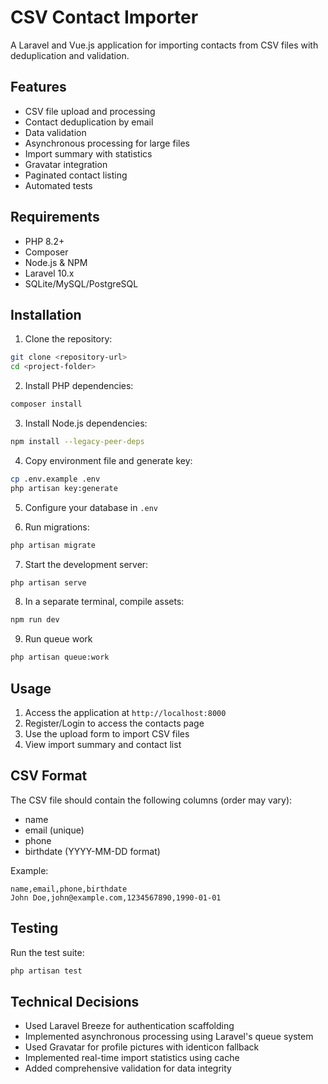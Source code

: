 # CSV Contact Importer

A Laravel and Vue.js application for importing contacts from CSV files with deduplication and validation.

## Features

- CSV file upload and processing
- Contact deduplication by email
- Data validation
- Asynchronous processing for large files
- Import summary with statistics
- Gravatar integration
- Paginated contact listing
- Automated tests

## Requirements

- PHP 8.2+
- Composer
- Node.js & NPM
- Laravel 10.x
- SQLite/MySQL/PostgreSQL

## Installation

1. Clone the repository:
```bash
git clone <repository-url>
cd <project-folder>
```

2. Install PHP dependencies:
```bash
composer install
```

3. Install Node.js dependencies:
```bash
npm install --legacy-peer-deps
```

4. Copy environment file and generate key:
```bash
cp .env.example .env
php artisan key:generate
```

5. Configure your database in `.env`

6. Run migrations:
```bash
php artisan migrate
```

7. Start the development server:
```bash
php artisan serve
```

8. In a separate terminal, compile assets:
```bash
npm run dev
```

9. Run queue work
```bash
php artisan queue:work
```

## Usage

1. Access the application at `http://localhost:8000`
2. Register/Login to access the contacts page
3. Use the upload form to import CSV files
4. View import summary and contact list

## CSV Format

The CSV file should contain the following columns (order may vary):
- name
- email (unique)
- phone
- birthdate (YYYY-MM-DD format)

Example:
```csv
name,email,phone,birthdate
John Doe,john@example.com,1234567890,1990-01-01
```

## Testing

Run the test suite:
```bash
php artisan test
```

## Technical Decisions

- Used Laravel Breeze for authentication scaffolding
- Implemented asynchronous processing using Laravel's queue system
- Used Gravatar for profile pictures with identicon fallback
- Implemented real-time import statistics using cache
- Added comprehensive validation for data integrity
